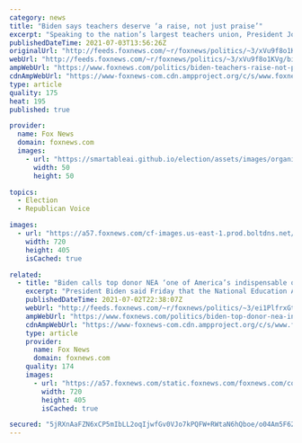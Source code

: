 ```yaml
---
category: news
title: "Biden says teachers deserve ‘a raise, not just praise’"
excerpt: "Speaking to the nation’s largest teachers union, President Joe Biden said Friday that the pandemic has given America’s parents the “ultimate education” on the challenges of the teaching profession. But even more, he said, the last year has proved that teachers across the U.S. deserve higher pay."
publishedDateTime: 2021-07-03T13:56:26Z
originalUrl: "http://feeds.foxnews.com/~r/foxnews/politics/~3/xVu9f8o1KVg/biden-teachers-raise-not-praise-pandemic"
webUrl: "http://feeds.foxnews.com/~r/foxnews/politics/~3/xVu9f8o1KVg/biden-teachers-raise-not-praise-pandemic"
ampWebUrl: "https://www.foxnews.com/politics/biden-teachers-raise-not-praise-pandemic.amp"
cdnAmpWebUrl: "https://www-foxnews-com.cdn.ampproject.org/c/s/www.foxnews.com/politics/biden-teachers-raise-not-praise-pandemic.amp"
type: article
quality: 175
heat: 195
published: true

provider:
  name: Fox News
  domain: foxnews.com
  images:
    - url: "https://smartableai.github.io/election/assets/images/organizations/foxnews.com-50x50.jpg"
      width: 50
      height: 50

topics:
  - Election
  - Republican Voice

images:
  - url: "https://a57.foxnews.com/cf-images.us-east-1.prod.boltdns.net/v1/static/694940094001/f2c3eb3d-f2ff-4979-9892-910e60eca1bc/715cc9d7-02fb-4935-a62e-612140a9c54f/1280x720/match/720/405/image.jpg?ve=1&tl=1"
    width: 720
    height: 405
    isCached: true

related:
  - title: "Biden calls top donor NEA ‘one of America’s indispensable organizations’"
    excerpt: "President Biden said Friday that the National Education Association (NEA), the nation’s largest labor union, is “one of America’s indispensable organizations.” The group was a particularly generous donor of his presidential campaign."
    publishedDateTime: 2021-07-02T22:38:07Z
    webUrl: "http://feeds.foxnews.com/~r/foxnews/politics/~3/ei1PlfrxGtM/biden-top-donor-nea-indispensable"
    ampWebUrl: "https://www.foxnews.com/politics/biden-top-donor-nea-indispensable.amp"
    cdnAmpWebUrl: "https://www-foxnews-com.cdn.ampproject.org/c/s/www.foxnews.com/politics/biden-top-donor-nea-indispensable.amp"
    type: article
    provider:
      name: Fox News
      domain: foxnews.com
    quality: 174
    images:
      - url: "https://a57.foxnews.com/static.foxnews.com/foxnews.com/content/uploads/2021/07/720/405/biden-4.jpg?ve=1&tl=1"
        width: 720
        height: 405
        isCached: true

secured: "5jRXnAaFZN6xCP5mIbLL2oqIjwfGv0VJo7kPQFW+RWtaN6hQboe/o04Am5F62BwKyMi4u02POLyINrqZfTutwESM7Umm5lSVy4i16QZZdktpb8ssBY7FJoZaia86yLO52bPpm+bh/VinYhLekW+U3jkr3ZxBjE4xEvk4C4p8jcq8SSh/ot4XkOTH4M+5idzFm2W679++jR75Ca0ZNR1mw4jnkvKy6cw4G6XXcmdjjxvpm8mvFdDebdT95Op/u5SwSAzW/50UXlG2/aU+6YE+Twrtb6qDo6zPrztQ/kXzmHBZa1UepG84EVNfYGRj6V//wQL/5VrSVBhfQQyVXzO4B+QTtPq/CzxlZ/4//HjYlj0=;afMqDU0L6Yok7Ba/7XtXqw=="
---
```


